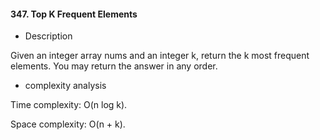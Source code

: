 #### 347. Top K Frequent Elements
* Description

Given an integer array nums and an integer k, return the k most frequent elements. You may return the answer in any order.

* complexity analysis

Time complexity: O(n log k).

Space complexity: O(n + k).

